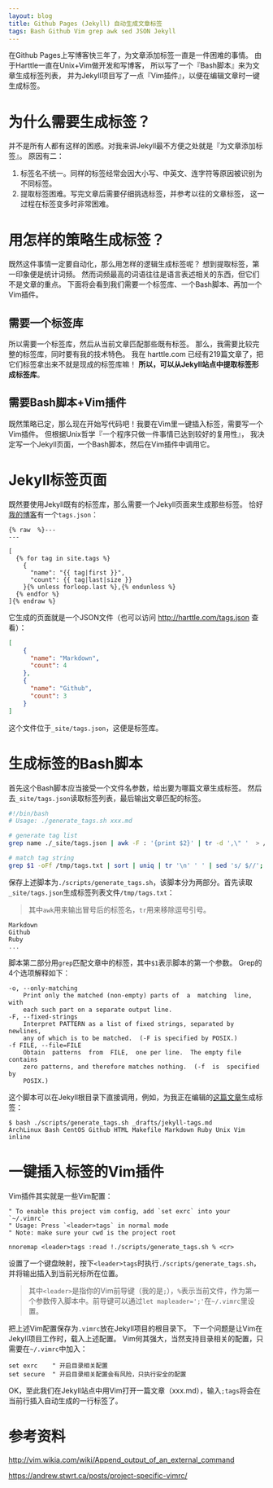 ```yaml
---
layout: blog
title: Github Pages (Jekyll) 自动生成文章标签
tags: Bash Github Vim grep awk sed JSON Jekyll
---
```


在Github Pages上写博客快三年了，为文章添加标签一直是一件困难的事情。
由于Harttle一直在Unix+Vim做开发和写博客，
所以写了一个『Bash脚本』来为文章生成标签列表，
并为Jekyll项目写了一点『Vim插件』，以便在编辑文章时一键生成标签。

# 为什么需要生成标签？

并不是所有人都有这样的困惑。对我来讲Jekyll最不方便之处就是『为文章添加标签』。
原因有二：

1. 标签名不统一。同样的标签经常会因大小写、中英文、连字符等原因被识别为不同标签。
2. 提取标签困难。写完文章后需要仔细挑选标签，并参考以往的文章标签，
这一过程在标签变多时非常困难。

# 用怎样的策略生成标签？

既然这件事情一定要自动化，那么用怎样的逻辑生成标签呢？
想到提取标签，第一印象便是统计词频。
然而词频最高的词语往往是语言表述相关的东西，但它们不是文章的重点。
下面将会看到我们需要一个标签库、一个Bash脚本、再加一个Vim插件。

<!--more-->

## 需要一个标签库

所以需要一个标签库，然后从当前文章匹配那些既有标签。
那么，我需要比较完整的标签库，同时要有我的技术特色。
我在 harttle.com 已经有219篇文章了，把它们标签拿出来不就是现成的标签库嘛！
**所以，可以从Jekyll站点中提取标签形成标签库**。

## 需要Bash脚本+Vim插件

既然策略已定，那么现在开始写代码吧！我要在Vim里一键插入标签，需要写一个Vim插件。
但根据Unix哲学『一个程序只做一件事情已达到较好的复用性』，
我决定写一个Jekyll页面，一个Bash脚本，然后在Vim插件中调用它。

# Jekyll标签页面

既然要使用Jekyll既有的标签库，那么需要一个Jekyll页面来生成那些标签。
恰好[我的博客][harttle.com]有一个`tags.json`：

```liquid
{% raw  %}---
---

[
  {% for tag in site.tags %}
    {
      "name": "{{ tag|first }}",
      "count": {{ tag|last|size }}
    }{% unless forloop.last %},{% endunless %}
  {% endfor %}
]{% endraw %}
```

它生成的页面就是一个JSON文件（也可以访问 http://harttle.com/tags.json 查看）：

```json
[
    {
      "name": "Markdown",
      "count": 4
    },
    {
      "name": "Github",
      "count": 3
    }
]
```

这个文件位于`_site/tags.json`，这便是标签库。

# 生成标签的Bash脚本

首先这个Bash脚本应当接受一个文件名参数，给出要为哪篇文章生成标签。
然后去`_site/tags.json`读取标签列表，最后输出文章匹配的标签。

```bash
#!/bin/bash
# Usage: ./generate_tags.sh xxx.md

# generate tag list 
grep name ./_site/tags.json | awk -F : '{print $2}' | tr -d ',\" '  > /tmp/tags.txt

# match tag string
grep $1 -oFf /tmp/tags.txt | sort | uniq | tr '\n' ' ' | sed 's/ $//'; echo ''
```

保存上述脚本为`./scripts/generate_tags.sh`，该脚本分为两部分。首先读取`_site/tags.json`生成标签列表文件`/tmp/tags.txt`：

> 其中`awk`用来输出冒号后的标签名，`tr`用来移除逗号引号。

```
Markdown
Github
Ruby
...
```

脚本第二部分用`grep`匹配文章中的标签，其中`$1`表示脚本的第一个参数。
Grep的4个选项解释如下：

```
-o, --only-matching
    Print only the matched (non-empty) parts of  a  matching  line,  with
    each such part on a separate output line.
-F, --fixed-strings
    Interpret PATTERN as a list of fixed strings, separated by  newlines,
    any of which is to be matched.  (-F is specified by POSIX.)
-f FILE, --file=FILE
    Obtain  patterns  from  FILE,  one per line.  The empty file contains
    zero patterns, and therefore matches nothing.  (-f  is  specified  by
    POSIX.)
```

这个脚本可以在Jekyll根目录下直接调用，例如，为我正在编辑的[这篇文章](#)生成标签：

```
$ bash ./scripts/generate_tags.sh _drafts/jekyll-tags.md
ArchLinux Bash CentOS Github HTML Makefile Markdown Ruby Unix Vim inline
```

# 一键插入标签的Vim插件

Vim插件其实就是一些Vim配置：

```vim
" To enable this project vim config, add `set exrc` into your `~/.vimrc`
" Usage: Press `<leader>tags` in normal mode
" Note: make sure your cwd is the project root

nnoremap <leader>tags :read !./scripts/generate_tags.sh % <cr>
```

设置了一个键盘映射，按下`<leader>tags`时执行`./scripts/generate_tags.sh`，
并将输出插入到当前光标所在位置。

> 其中`<leader>`是指你的Vim前导键（我的是`;`），`%`表示当前文件，作为第一个参数传入脚本中。前导键可以通过`let mapleader=';'`在`~/.vimrc`里设置。

把上述Vim配置保存为`.vimrc`放在Jekyll项目的根目录下。
下一个问题是让Vim在Jekyll项目工作时，载入上述配置。
Vim何其强大，当然支持目录相关的配置，只需要在`~/.vimrc`中加入：

```vim
set exrc    " 开启目录相关配置
set secure  " 开启目录相关配置会有风险，只执行安全的配置
```

OK，至此我们在Jekyll站点中用Vim打开一篇文章（xxx.md），输入`;tags`将会在当前行插入自动生成的一行标签了。

# 参考资料

<http://vim.wikia.com/wiki/Append_output_of_an_external_command>

<https://andrew.stwrt.ca/posts/project-specific-vimrc/>

[harttle.com]: http://harttle.com
